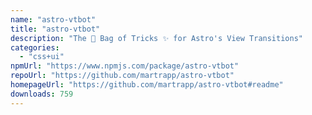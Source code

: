 ```yaml
---
name: "astro-vtbot"
title: "astro-vtbot"
description: "The 👜 Bag of Tricks ✨ for Astro's View Transitions"
categories:
  - "css+ui"
npmUrl: "https://www.npmjs.com/package/astro-vtbot"
repoUrl: "https://github.com/martrapp/astro-vtbot"
homepageUrl: "https://github.com/martrapp/astro-vtbot#readme"
downloads: 759
---
```

